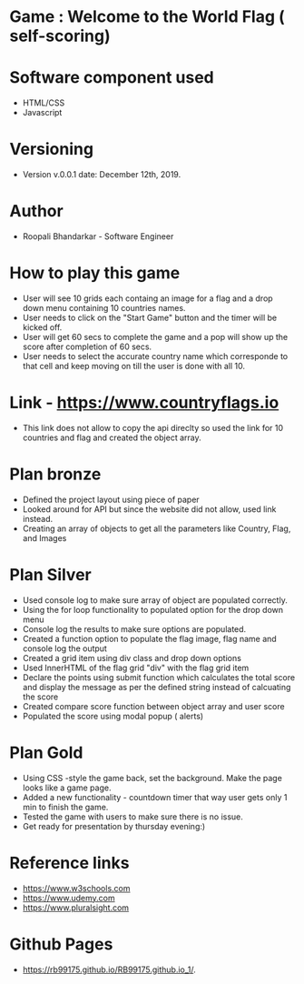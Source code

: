 
# Game : Welcome to the World Flag ( self-scoring)

# Software component used
- HTML/CSS
- Javascript

# Versioning
- Version v.0.0.1 date: December 12th, 2019.

# Author
- Roopali Bhandarkar - Software Engineer 

# How to play this game
- User will see 10 grids each containg an image for a flag and a drop down menu containing 10    countries names. 
- User needs to click on the "Start Game" button and the timer will be kicked off.
- User will get 60 secs to complete the game and a pop will show up the score after completion   of 60 secs.
- User needs to select the accurate country name which corresponde to that cell and keep         moving on till the user is done with all 10.


# Link - https://www.countryflags.io
- This link does not allow to copy the api direclty so used the link for 10 countries and flag  and created the object     array.

# Plan bronze
- Defined the project layout using piece of paper
- Looked around for API but since the website did not allow, used link instead.
- Creating an array of objects to get all the parameters like Country, Flag, and Images

# Plan Silver 
- Used console log to make sure array of object are populated correctly.
- Using the for loop functionality to populated option for the drop down menu
- Console log the results to make sure options are populated.
- Created a function option to populate the flag image, flag name and console log the output
- Created a grid item using div class and drop down options
- Used InnerHTML of the flag grid "div" with the flag grid item
- Declare the points using submit function which calculates the total score   and display the    message as per the defined string instead of calcuating     the score
- Created compare score function between object array and user score 
- Populated the score using modal popup ( alerts)

# Plan Gold
- Using CSS -style the game back, set the background. Make the page looks like a game page. 
- Added a new functionality - countdown timer that way user gets only 1 min to finish the game.
- Tested the game with users to make sure there is no issue.
- Get ready for presentation by thursday evening:)

# Reference links
- https://www.w3schools.com
- https://www.udemy.com
- https://www.pluralsight.com

# Github Pages
- https://rb99175.github.io/RB99175.github.io_1/.


